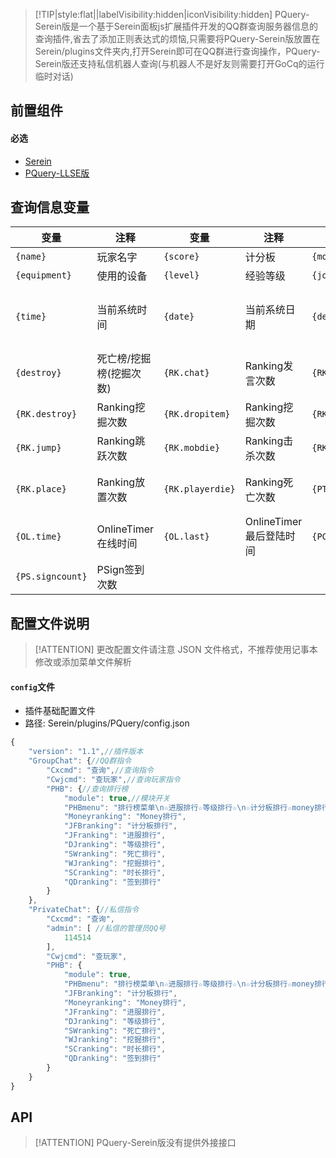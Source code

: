 > [!TIP|style:flat||labelVisibility:hidden|iconVisibility:hidden] PQuery-Serein版是一个基于Serein面板js扩展插件开发的QQ群查询服务器信息的查询插件,省去了添加正则表达式的烦恼,只需要将PQuery-Serein版放置在Serein/plugins文件夹内,打开Serein即可在QQ群进行查询操作，PQuery-Serein版还支持私信机器人查询(与机器人不是好友则需要打开GoCq的运行临时对话)
## 前置组件
#### 必选
- [Serein](https://serein.cc/)
- [PQuery-LLSE版](https://www.minebbs.com/resources/pquery.4021/)

## 查询信息变量
| 变量     | 注释    | 变量     | 注释    | 变量     | 注释    |
| --------| -------- | -------- | -------- | -------- | -------- |
|`{name}`|玩家名字|`{score}`|计分板|`{money}`|LLMoney|
|`{equipment}`|使用的设备| `{level}` |经验等级|`{joind}`|进入次数|
|`{time}`|当前系统时间|`{date}`|当前系统日期|`{dead}`|死亡榜/挖掘榜(死亡次数)|
|`{destroy}`|死亡榜/挖掘榜(挖掘次数)|`{RK.chat}`|Ranking发言次数|`{RK.ct}`|Ranking使用图腾次数|
|`{RK.destroy}`|Ranking挖掘次数|`{RK.dropitem}`|Ranking挖掘次数|`{RK.eat}`|Ranking摄食次数|
|`{RK.jump}`|Ranking跳跃次数|`{RK.mobdie}`|Ranking击杀次数|`{RK.time}`|Ranking在线时间|
|`{RK.place}`|Ranking放置次数|`{RK.playerdie}`|Ranking死亡次数|`{PT.ch}`|PTitle当前佩戴称号|
|`{OL.time}`|OnlineTimer在线时间|`{OL.last}`|OnlineTimer最后登陆时间|`{PC.vip}`|PCsvip会员身份|
|`{PS.signcount}`|PSign签到次数|

## 配置文件说明

> [!ATTENTION] 更改配置文件请注意 JSON 文件格式，不推荐使用记事本修改或添加菜单文件解析

#### `config`文件

- 插件基础配置文件
- 路径: Serein/plugins/PQuery/config.json
```js
{
    "version": "1.1",//插件版本
    "GroupChat": {//QQ群指令
        "Cxcmd": "查询",//查询指令
        "Cwjcmd": "查玩家",//查询玩家指令
        "PHB": {//查询排行榜
            "module": true,//模块开关
            "PHBmenu": "排行榜菜单\n☆进服排行☆等级排行☆\n☆计分板排行☆money排行☆\n☆死亡排行☆挖掘排行☆\n☆时长排行☆签到排行☆",//排行榜菜单
            "Moneyranking": "Money排行",
            "JFBranking": "计分板排行",
            "JFranking": "进服排行",
            "DJranking": "等级排行",
            "SWranking": "死亡排行",
            "WJranking": "挖掘排行",
            "SCranking": "时长排行",
            "QDranking": "签到排行"
        }
    },
    "PrivateChat": {//私信指令
        "Cxcmd": "查询",
        "admin": [ //私信的管理员QQ号
            114514
        ],
        "Cwjcmd": "查玩家",
        "PHB": {
            "module": true,
            "PHBmenu": "排行榜菜单\n☆进服排行☆等级排行☆\n☆计分板排行☆money排行☆\n☆死亡排行☆挖掘排行☆\n☆时长排行☆签到排行☆",
            "JFBranking": "计分板排行",
            "Moneyranking": "Money排行",
            "JFranking": "进服排行",
            "DJranking": "等级排行",
            "SWranking": "死亡排行",
            "WJranking": "挖掘排行",
            "SCranking": "时长排行",
            "QDranking": "签到排行"
        }
    }
}
```

## API

> [!ATTENTION] PQuery-Serein版没有提供外接接口